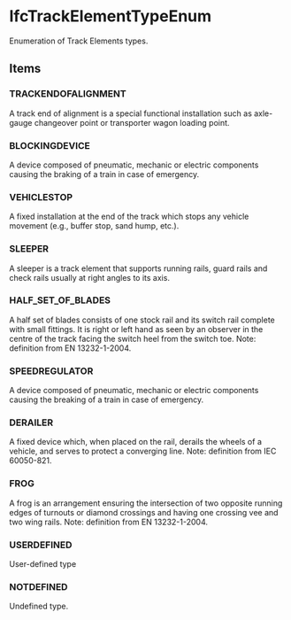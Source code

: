 # IfcTrackElementTypeEnum

Enumeration of Track Elements types.<!-- end of definition -->

## Items

### TRACKENDOFALIGNMENT
A track end of alignment is a special functional installation such as axle-gauge changeover point or transporter wagon loading point.

### BLOCKINGDEVICE
A device composed of pneumatic, mechanic or electric components causing the braking of a train in case of emergency.

### VEHICLESTOP
A fixed installation at the end of the track which stops any vehicle movement (e.g., buffer stop, sand hump, etc.).

### SLEEPER
A sleeper is a track element that supports running rails, guard rails and check rails usually at right angles to its axis.

### HALF_SET_OF_BLADES
A half set of blades consists of one stock rail and its switch rail complete with small fittings. It is right or left hand as seen by an observer in the centre of the track facing the switch heel from the switch toe.
Note: definition from EN 13232-1-2004.

### SPEEDREGULATOR
A device composed of pneumatic, mechanic or electric components causing the breaking of a train in case of emergency.

### DERAILER
A fixed device which, when placed on the rail, derails the wheels of a vehicle, and serves to protect a converging line.
Note: definition from IEC 60050-821.

### FROG
A frog is an arrangement ensuring the intersection of two opposite running edges of turnouts or diamond crossings and having one crossing vee and two wing rails.
Note: definition from EN 13232-1-2004.

### USERDEFINED
User-defined type

### NOTDEFINED
Undefined type.
